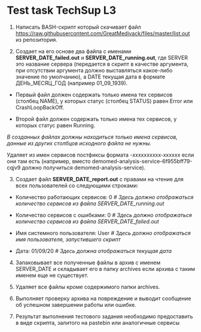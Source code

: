 # Test task TechSup L3

1. Написать BASH-скрипт который скачивает файл
https://raw.githubusercontent.com/GreatMedivack/files/master/list.out из репозитория.

2. Создает на его основе два файла с именами **SERVER_DATE_failed.out** и **SERVER_DATE_running.out**, где SERVER это название сервера (передается в скрипт в качестве аргумента, при отсутствии аргумента должно выставляться какое-либо значение по умолчанию), а DATE текущая дата в формате ДЕНЬ_МЕСЯЦ_ГОД (например 01_09_1939).

- Первый файл должен содержать только имена тех сервисов (столбец NAME), у которых статус (столбец STATUS) равен Error или CrashLoopBackOff.

- Второй файл должен содержать только имена тех сервисов, у которых статус равен Running.

*В созданных файлах должны находиться только имена сервисов, данные из других столбцов исходного файла не нужны.*

Удаляет из имен сервисов постфиксы формата -xxxxxxxxxx-xxxxxx если они там есть (например, вместо demomed-analysis-service-6f955bff79-cqjv9 должно получиться demomed-analysis-service).

3. Создает файл **SERVER_DATE_report.out** с правами на чтение для всех пользователей со
следующими строками:

- Количество работающих сервисов: 0 *# Здесь должно отображаться количество сервисов из файла SERVER_DATE_running.out*

- Количество сервисов с ошибками: 0 *# Здесь должно отображаться количество сервисов из файла SERVER_DATE_failed.out*

- Имя системного пользователя: User *# Здесь должно отображаться имя пользователя,
запустившего скрипт*

- Дата: 01/09/20 *# Здесь должна отображаться текущая дата*

4. Запаковывает все полученные файлы в архив c именем SERVER_DATE и складывает его в папку archives если архива с таким именем еще не существует.

5. Удаляет все файлы кроме содержимого папки archives.

6. Выполняет проверку архива на повреждение и выводит сообщение об успешном завершении работы или ошибке.

7. Результат выполнения тестового задания необходимо предоставить в виде скрипта, залитого на pastebin или аналогичные сервисы